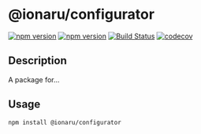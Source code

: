 # @ionaru/configurator

[![npm version](https://img.shields.io/npm/v/@ionaru/configurator.svg?style=for-the-badge)](https://www.npmjs.com/package/@ionaru/configurator)
[![npm version](https://img.shields.io/npm/v/@ionaru/configurator/next.svg?style=for-the-badge)](https://www.npmjs.com/package/@ionaru/configurator/v/next)
[![Build Status](https://img.shields.io/travis/Ionaru/configurator/master.svg?style=for-the-badge)](https://travis-ci.org/Ionaru/configurator)
[![codecov](https://img.shields.io/codecov/c/github/Ionaru/configurator/master.svg?style=for-the-badge)](https://codecov.io/gh/Ionaru/configurator)

## Description
A package for...

## Usage
```
npm install @ionaru/configurator
```
